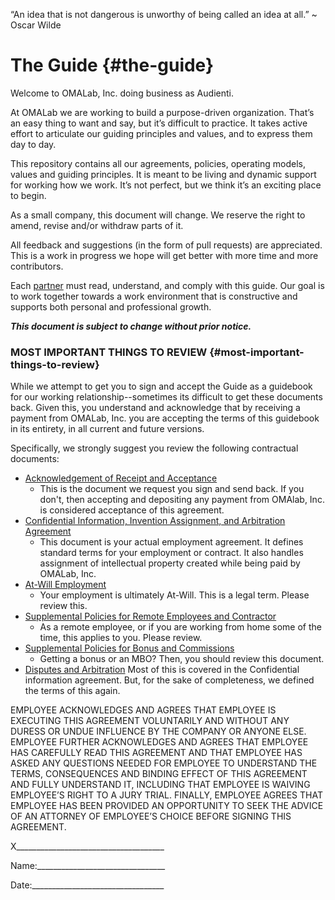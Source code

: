 “An idea that is not dangerous is unworthy of being called an idea at all.” ~ Oscar Wilde

# The Guide {#the-guide}

Welcome to OMALab, Inc. doing business as Audienti.

At OMALab we are working to build a purpose-driven organization. That’s an easy thing to want and say, but it’s difficult to practice. It takes active effort to articulate our guiding principles and values, and to express them day to day.

This repository contains all our agreements, policies, operating models, values and guiding principles. It is meant to be living and dynamic support for working how we work. It’s not perfect, but we think it’s an exciting place to begin.

As a small company, this document will change. We reserve the right to amend, revise and/or withdraw parts of it.

All feedback and suggestions \(in the form of pull requests\) are appreciated. This is a work in progress we hope will get better with more time and more contributors.

Each [partner](https://omalab.gitbooks.io/omalab-guide/content/GLOSSARY.html#partner) must read, understand, and comply with this guide. Our goal is to work together towards a work environment that is constructive and supports both personal and professional growth.

_**This document is subject to change without prior notice.**_

### MOST IMPORTANT THINGS TO REVIEW {#most-important-things-to-review}

While we attempt to get you to sign and accept the Guide as a guidebook for our working relationship--sometimes its difficult to get these documents back. Given this, you understand and acknowledge that by receiving a payment from OMALab, Inc. you are accepting the terms of this guidebook in its entirety, in all current and future versions.

Specifically, we strongly suggest you review the following contractual documents:

* [Acknowledgement of Receipt and Acceptance](https://omalab.gitbooks.io/omalab-guide/content/Hiring-Documents/Acknowledgment-of-Receipt.html)
  * This is the document we request you sign and send back. If you don't, then accepting and depositing any payment from OMAlab, Inc. is considered acceptance of this agreement.
* [Confidential Information, Invention Assignment, and Arbitration Agreement](https://omalab.gitbooks.io/omalab-guide/content/Hiring-Documents/Partner-Proprietary-Information-and-Inventions-Assignment-Agreement.html)
  * This document is your actual employment agreement. It defines standard terms for your employment or contract. It also handles assignment of intellectual property created while being paid by OMALab, Inc.
* [At-Will Employment](https://omalab.gitbooks.io/omalab-guide/content/Employment-Policies/At-Will-Employment.html)
  * Your employment is ultimately At-Will. This is a legal term. Please review this.
* [Supplemental Policies for Remote Employees and Contractor](https://omalab.gitbooks.io/omalab-guide/content/Employment-Policies/supplemental-policies-for-remote-employees-and-contractors.html)
  * As a remote employee, or if you are working from home some of the time, this applies to you. Please review.
* [Supplemental Policies for Bonus and Commissions](https://omalab.gitbooks.io/omalab-guide/content/Employment-Policies/supplemental-policy-for-bonus-commissions-and-other-performance-based-payments.html)
  * Getting a bonus or an MBO? Then, you should review this document.
* [Disputes and Arbitration](https://omalab.gitbooks.io/omalab-guide/content/Employment-Policies/disputes-and-arbitration.html)
  Most of this is covered in the Confidential information agreement. But, for the sake of completeness, we defined the terms of this again.

EMPLOYEE ACKNOWLEDGES AND AGREES THAT EMPLOYEE IS EXECUTING THIS AGREEMENT VOLUNTARILY AND WITHOUT ANY DURESS OR UNDUE INFLUENCE BY THE COMPANY OR ANYONE ELSE. EMPLOYEE FURTHER ACKNOWLEDGES AND AGREES THAT EMPLOYEE HAS CAREFULLY READ THIS AGREEMENT AND THAT EMPLOYEE HAS ASKED ANY QUESTIONS NEEDED FOR EMPLOYEE TO UNDERSTAND THE TERMS, CONSEQUENCES AND BINDING EFFECT OF THIS AGREEMENT AND FULLY UNDERSTAND IT, INCLUDING THAT EMPLOYEE IS WAIVING EMPLOYEE’S RIGHT TO A JURY TRIAL. FINALLY, EMPLOYEE AGREES THAT EMPLOYEE HAS BEEN PROVIDED AN OPPORTUNITY TO SEEK THE ADVICE OF AN ATTORNEY OF EMPLOYEE’S CHOICE BEFORE SIGNING THIS AGREEMENT.

X\_\_\_\_\_\_\_\_\_\_\_\_\_\_\_\_\_\_\_\_\_\_\_\_\_\_\_\_\_\_\_\_\_\_\_\_\_

Name:\_\_\_\_\_\_\_\_\_\_\_\_\_\_\_\_\_\_\_\_\_\_\_\_\_\_\_\_\_\_\_\_

Date:\_\_\_\_\_\_\_\_\_\_\_\_\_\_\_\_\_\_\_\_\_\_\_\_\_\_\_\_\_\_\_\_\_

